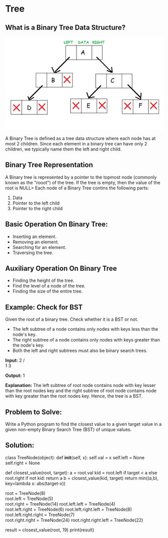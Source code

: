 # Tree

## What is a Binary Tree Data Structure?

![Binary Tree Example](Markdown-Images/binarytree.png)

A Binary Tree is defined as a tree data structure where each node has at most 2 children. Since each element
in a binary tree can have only 2 children, we typically name them the left and right child.

## Binary Tree Representation

A Binary tree is represented by a pointer to the topmost node (commonly known as the "rooot") of the tree. If
the tree is empty, then the value of the root is NULL> Each node of a Binary Tree contins the following parts:

1. Data
2. Pointer to the left child
3. Pointer to the right child

## Basic Operation On Binary Tree:

* Inserting an element.
* Removing an element.
* Searching for an element.
* Traversing the tree.

## Auxiliary Operation On Binary Tree

* Finding the height of the tree.
* Find the level of a node of the tree.
* Finding the size of the entire tree.

## Example: Check for BST

Given the root of a binary tree. Check whether it is a BST or not.

* The left subtree of a node contains only nodes with keys less than the node's key.
* The right subtree of a node contains only nodes with keys greater than the node's key.
* Both the left and right subtrees must also be binary search trees. 

**Input:**
   2
 /    \
1      3

**Output:** 1 

**Explanation:**
The left subtree of root node contains node
with key lesser than the root nodes key and 
the right subtree of root node contains node 
with key greater than the root nodes key.
Hence, the tree is a BST.

## Problem to Solve:

Write a Python program to find the closest value to a given target value in a given non-empty 
Binary Search Tree (BST) of unique values.

## Solution:

class TreeNode(object):
    def __init__(self, x):
        self.val = x
        self.left = None
        self.right = None

def closest_value(root, target):
    a = root.val
    kid = root.left if target < a else root.right
    if not kid:
        return a
    b = closest_value(kid, target)
    return min((a,b), key=lambda x: abs(target-x))

root = TreeNode(8)  
root.left = TreeNode(5)  
root.right = TreeNode(14) 
root.left.left = TreeNode(4)  
root.left.right = TreeNode(6) 
root.left.right.left = TreeNode(8)  
root.left.right.right = TreeNode(7)  
root.right.right = TreeNode(24) 
root.right.right.left = TreeNode(22)  
    
result = closest_value(root, 19)
print(result)
